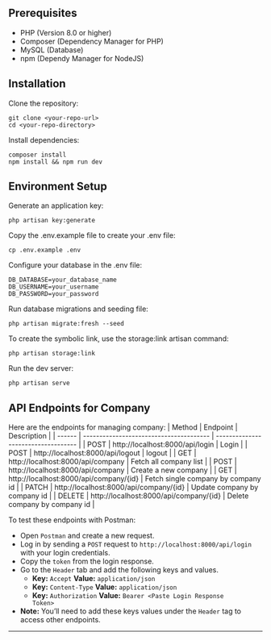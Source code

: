 ## Prerequisites
- PHP (Version 8.0 or higher)
- Composer (Dependency Manager for PHP)
- MySQL (Database)
- npm (Dependy Manager for NodeJS)

## Installation
Clone the repository:
```
git clone <your-repo-url>
cd <your-repo-directory>
```

Install dependencies:
```
composer install
npm install && npm run dev
```

## Environment Setup
Generate an application key:
```
php artisan key:generate
```

Copy the .env.example file to create your .env file:
```
cp .env.example .env
```

Configure your database in the .env file:
```
DB_DATABASE=your_database_name
DB_USERNAME=your_username
DB_PASSWORD=your_password
```

Run database migrations and seeding file:
```
php artisan migrate:fresh --seed
```

To create the symbolic link, use the storage:link artisan command:
```
php artisan storage:link
```

Run the dev server:
```
php artisan serve
```

## API Endpoints for Company
Here are the endpoints for managing company:
| Method | Endpoint                                | Description                         |
| ------ | --------------------------------------- | ----------------------------------- |
| POST   | http://localhost:8000/api/login         | Login                               |
| POST   | http://localhost:8000/api/logout        | logout                              |
| GET    | http://localhost:8000/api/company       | Fetch all company list              |
| POST   | http://localhost:8000/api/company       | Create a new company                |
| GET    | http://localhost:8000/api/company/{id}  | Fetch single company by company id  |
| PATCH  | http://localhost:8000/api/company/{id}  | Update company by company id        |
| DELETE | http://localhost:8000/api/company/{id}  | Delete company by company id        |

To test these endpoints with Postman:
- Open <code>Postman</code> and create a new request.
- Log in by sending a <code>POST</code> request to <code>http://localhost:8000/api/login</code> with your login credentials.
- Copy the <code>token</code> from the login response.
- Go to the <code>Header</code> tab and add the following keys and values.
  - **Key:** <code>Accept</code> **Value:** <code>application/json</code>
  - **Key:** <code>Content-Type</code> **Value:** <code>application/json</code>
  - **Key:** <code>Authorization</code> **Value:** <code>Bearer &lt;Paste Login Response Token&gt;</code>
- **Note:** You’ll need to add these keys values under the <code>Header</code> tag to access other endpoints.
<hr>
